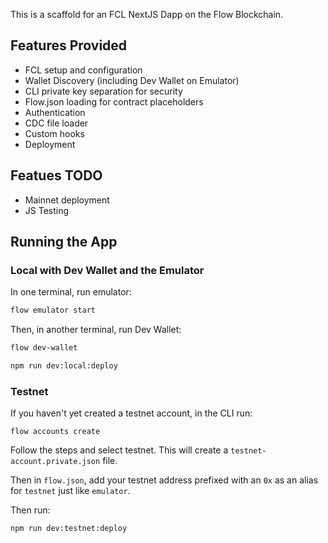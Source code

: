This is a scaffold for an FCL NextJS Dapp on the Flow Blockchain.

## Features Provided

- FCL setup and configuration
- Wallet Discovery (including Dev Wallet on Emulator)
- CLI private key separation for security
- Flow.json loading for contract placeholders
- Authentication
- CDC file loader
- Custom hooks
- Deployment 

## Featues TODO

- Mainnet deployment
- JS Testing

## Running the App

### Local with Dev Wallet and the Emulator

In one terminal, run emulator: 

```bash
flow emulator start
```

Then, in another terminal, run Dev Wallet:

```bash
flow dev-wallet
```

```bash
npm run dev:local:deploy
```

### Testnet

If you haven't yet created a testnet account, in the CLI run:

```
flow accounts create
```

Follow the steps and select testnet. This will create a `testnet-account.private.json` file.

Then in `flow.json`, add your testnet address prefixed with an `0x` as an alias for `testnet` just like `emulator`.

Then run:

```
npm run dev:testnet:deploy
``` 